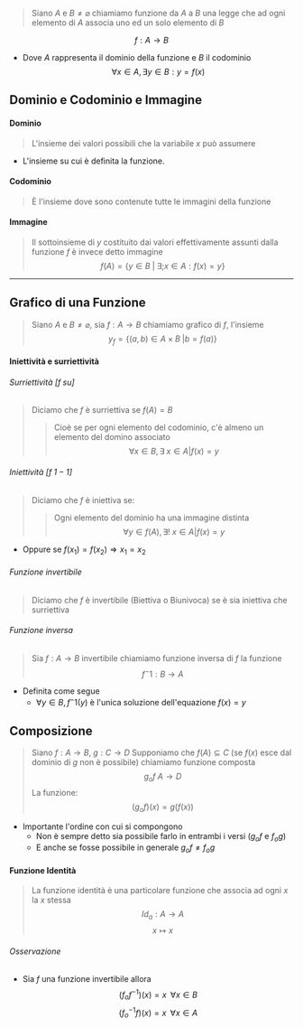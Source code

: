 > Siano $A$ e $B \neq \varnothing$  chiamiamo funzione da $A$ a $B$ una legge che ad ogni elemento di $A$ associa uno ed un solo elemento di $B$
 
$$f:A\rightarrow B$$
- Dove $A$ rappresenta il dominio della funzione e $B$ il codominio
$$\forall x \in A, \exists y \in B : y = f(x)$$
## Dominio e Codominio e Immagine
#### Dominio
>L'insieme dei valori possibili che la variabile $x$ può assumere
- L'insieme su cui è definita la funzione.
#### Codominio
>È l'insieme dove sono contenute tutte le immagini della funzione

#### Immagine
>Il sottoinsieme di $y$ costituito dai valori effettivamente assunti dalla funzione $f$ è invece detto immagine
$$f(A)=\{y\in B\;|\;\exists; x\in A:f(x)=y\}$$
---
## Grafico di una Funzione
>Siano $A$ e $B \neq \varnothing$, sia $f: A \rightarrow B$ chiamiamo grafico di $f$, l'insieme 
$$y_f =\{(a,b) \in A\times B \; | b=f(a)\}$$
#### Iniettività e surriettività
###### Surriettività $[f\;su]$
>Diciamo che $f$ è surriettiva se $f(A)=B$
>>Cioè se per ogni elemento del codominio, c'è almeno un elemento del domino associato
$$\forall x \in B, \exists \; x \in A | f(x)=y$$
###### Iniettività $[f\;1-1]$
>Diciamo che $f$ è iniettiva se:
>>Ogni elemento del dominio ha una immagine distinta
$$\forall y \in f(A), \exists! \;x \in A | f(x)=y$$
- Oppure se $f(x_1) = f(x_2) \Rightarrow x_1=x_2$
###### Funzione invertibile
>Diciamo che $f$ è invertibile (Biettiva o Biunivoca) se è sia iniettiva che surriettiva

###### Funzione inversa
> Sia $f:A\rightarrow B$ invertibile chiamiamo funzione inversa di $f$ la funzione
$$f^-1:B\rightarrow A$$
- Definita come segue
	- $\forall y\in B,f^-1(y)$ è l'unica soluzione dell'equazione $f(x)=y$

## Composizione
>Siano $f:A\rightarrow B, \;g:C\rightarrow D$
>Supponiamo che $f(A)\subseteq C$ (se $f(x)$ esce dal dominio di $g$ non è possibile)
>chiamiamo funzione composta
>$$g_of \;A\rightarrow D$$
>La funzione:
$$(g_of)(x)=g(f(x))$$
- Importante l'ordine con cui si compongono
	- Non è sempre detto sia possibile farlo in entrambi i versi ($g_of$ e $f_og$)
	- E anche se fosse possibile in generale $g_of\neq f_og$

#### Funzione Identità
>La funzione identità è una particolare funzione che associa ad ogni $x$ la $x$ stessa
$$Id_a: A\rightarrow A$$
$$x\mapsto x$$
###### Osservazione
- Sia $f$ una funzione invertibile allora
$$(f_of^{-1})(x) = x \;\; \forall x \in B$$
$$(f^{-1}_of)(x) = x \;\; \forall x \in A$$